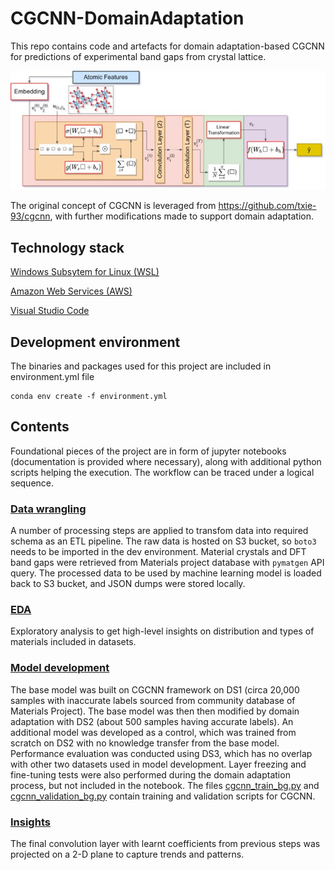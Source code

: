 # CGCNN-DomainAdaptation
This repo contains code and artefacts for domain adaptation-based CGCNN for predictions of experimental band gaps from crystal lattice. 

![image](https://github.com/hasmasood/DomainAdaptation-CGCNN/blob/master/images/cgcnn.jpg)

The original concept of CGCNN is leveraged from https://github.com/txie-93/cgcnn, with further modifications made to support domain adaptation.

## Technology stack
[Windows Subsytem for Linux (WSL)](https://learn.microsoft.com/en-us/windows/wsl/install)

[Amazon Web Services (AWS)](https://aws.amazon.com/)

[Visual Studio Code](https://code.visualstudio.com/)

## Development environment
The binaries and packages used for this project are included in environment.yml file
```
conda env create -f environment.yml
```
## Contents
Foundational pieces of the project are in form of jupyter notebooks (documentation is provided where necessary), along with additional python scripts helping the execution. The workflow can be traced under a logical sequence.
### [Data wrangling](https://github.com/hasmasood/DomainAdaptation-CGCNN/blob/master/01-Data%20preparation/DataPrep.ipynb)
A number of processing steps are applied to transfom data into required schema as an ETL pipeline. The raw data is hosted on S3 bucket, so ```boto3``` needs to be imported in the dev environment. Material crystals and DFT band gaps were retrieved from Materials project database with ``` pymatgen ``` API query. The processed data to be used by machine learning model is loaded back to S3 bucket, and JSON dumps were stored locally.
### [EDA](https://github.com/hasmasood/DomainAdaptation-CGCNN/blob/master/01-Data%20preparation/DataPlots.ipynb)
Exploratory analysis to get high-level insights on distribution and types of materials included in datasets.
### [Model development](https://github.com/hasmasood/DomainAdaptation-CGCNN/blob/master/02-MLdev/Protocol.ipynb)
The base model was built on CGCNN framework on DS1 (circa 20,000 samples with inaccurate labels sourced from community database of Materials Project). The base model was then then modified by domain adaptation with DS2 (about 500 samples having accurate labels). An additional model was developed as a control, which was trained from scratch on DS2 with no knowledge transfer from the base model. Performance evaluation was conducted using DS3, which has no overlap with other two datasets used in model development. Layer freezing and fine-tuning tests were also performed during the domain adaptation process, but not included in the notebook. The files [cgcnn_train_bg.py](https://github.com/hasmasood/DomainAdaptation-CGCNN/blob/master/02-MLdev/cgcnn_train_bg.py) and [cgcnn_validation_bg.py](https://github.com/hasmasood/DomainAdaptation-CGCNN/blob/master/02-MLdev/cgcnn_validation_bg.py) contain training and validation scripts for CGCNN. 
### [Insights](https://github.com/hasmasood/DomainAdaptation-CGCNN/blob/master/03-Insights/Insights.ipynb)
The final convolution layer with learnt coefficients from previous steps was projected on a 2-D plane to capture trends and patterns. 
